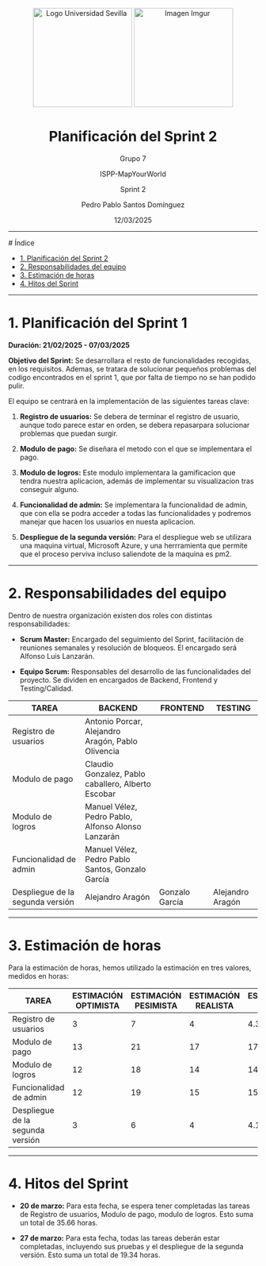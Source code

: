 <p align="center">
  <img src="https://www.ucm.es/al-acmes/file/logo-universidad-sevilla/?ver" alt="Logo Universidad Sevilla" width="200" height="200">
  <img src="https://i.imgur.com/vlzkG4H.png" alt="Imagen Imgur" width="auto" height="200">
</p>

<h1 align="center">Planificación del Sprint 2</h1>

<p align="center">
    Grupo 7
</p>
<p align="center">
    ISPP-MapYourWorld
</p>
<p align="center">
    Sprint 2
</p>
<p align="center">
    Pedro Pablo Santos Domínguez
</p>
<p align="center">
    12/03/2025
</p>

---

<!-- omit in toc--> # Índice

- [1. Planificación del Sprint 2](#1-planificación-del-sprint-2)
- [2. Responsabilidades del equipo](#2-responsabilidades-del-equipo)
- [3. Estimación de horas](#3-estimación-de-horas)
- [4. Hitos del Sprint](#4-hitos-del-sprint)

---

# 1. Planificación del Sprint 1

**Duración: 21/02/2025 - 07/03/2025**

**Objetivo del Sprint:** Se desarrollara el resto de funcionalidades recogidas, en los requisitos. Ademas, se tratara de solucionar pequeños problemas del codigo encontrados en el sprint 1, que por falta de tiempo no se han podido pulir.

El equipo se centrará en la implementación de las siguientes tareas clave:

1.  **Registro de usuarios:** Se debera de terminar el registro de usuario, aunque todo parece estar en orden, se debera repasarpara solucionar problemas que puedan surgir.

2.  **Modulo de pago:** Se diseñara el metodo con el que se implementara el pago.

3.  **Modulo de logros:** Este modulo implementara la gamificacion que tendra nuestra aplicacion, además de implementar su visualizacion tras conseguir alguno.

4.  **Funcionalidad de admin:** Se implementara la funcionalidad de admin, que con ella se podra acceder a todas las funcionalidades y podremos manejar que hacen los usuarios en nuesta aplicacion.

5.  **Despliegue de la segunda versión:** Para el despliegue web se utilizara una maquina virtual, Microsoft Azure, y una herrramienta que permite que el proceso perviva incluso saliendote de la maquina es pm2. 

---

# 2. Responsabilidades del equipo

Dentro de nuestra organización existen dos roles con distintas
responsabilidades:

-   **Scrum Master:** Encargado del seguimiento del Sprint, facilitación
de reuniones semanales y resolución de bloqueos. El encargado será
Alfonso Luis Lanzarán.

-   **Equipo Scrum:** Responsables del desarrollo de las funcionalidades
del proyecto. Se dividen en encargados de Backend, Frontend y Testing/Calidad.

| TAREA                 | BACKEND                                 | FRONTEND                                    | TESTING                     |
|-----------------------|---------------------------------------|---------------------------------------------|-----------------------------|
| Registro de usuarios | Antonio Porcar, Alejandro Aragón, Pablo Olivencia    |                                        |                        |
| Modulo de pago | Claudio Gonzalez, Pablo caballero, Alberto Escobar |  |  |
| Modulo de logros | Manuel Vélez, Pedro Pablo, Alfonso Alonso Lanzarán  |  |  |
| Funcionalidad de admin | Manuel Vélez, Pedro Pablo Santos, Gonzalo García |  |  |
| Despliegue de la segunda versión | Alejandro Aragón | Gonzalo García | Alejandro Aragón |

---

# 3. Estimación de horas

Para la estimación de horas, hemos utilizado la estimación en tres valores,
medidos en horas:

| TAREA                          | ESTIMACIÓN OPTIMISTA | ESTIMACIÓN PESIMISTA | ESTIMACIÓN REALISTA | ESTIMACIÓN FINAL |
|--------------------------------|----------------------|----------------------|---------------------|------------------|
| Registro de usuarios             | 3                    | 7                    | 4                 |   4.33           |
| Modulo de pago        | 13                   | 21                   | 17                  |  17           |
| Modulo de logros | 12                   | 18                   | 14                  |  14.33              |
| Funcionalidad de admin | 12                   | 19                   | 15                  | 15.17            |
| Despliegue de la segunda versión | 3                    | 6                    | 4                   |  4.17            |

---

# 4. Hitos del Sprint

-   **20 de marzo:** Para esta fecha, se espera tener completadas las tareas de
Registro de usuarios, Modulo de pago, modulo de logros. Esto suma un
total de 35.66 horas.

-   **27 de marzo:** Para esta fecha, todas las tareas deberán estar completadas,
incluyendo sus pruebas y el despliegue de la segunda versión. Esto suma un
total de 19.34 horas.
